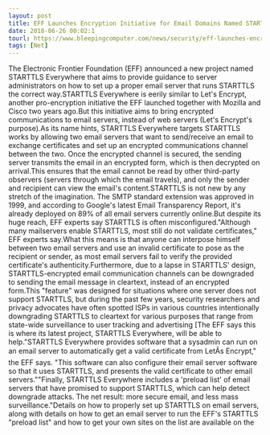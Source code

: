 ```yaml
---
layout: post
title: EFF Launches Encryption Initiative for Email Domains Named STARTTLS Everywhere
date: 2018-06-26 00:02:1
tourl: https://www.bleepingcomputer.com/news/security/eff-launches-encryption-initiative-for-email-domains-named-starttls-everywhere/
tags: [Net]
---
```

The Electronic Frontier Foundation (EFF) announced a new project named STARTTLS Everywhere that aims to provide guidance to server administrators on how to set up a proper email server that runs STARTTLS the correct way.STARTTLS Everywhere is eerily similar to Let's Encrypt, another pro-encryption initiative the EFF launched together with Mozilla and Cisco two years ago.But this initiative aims to bring encrypted communications to email servers, instead of web servers (Let's Encrypt's purpose).As its name hints, STARTTLS Everywhere targets STARTTLS works by allowing two email servers that want to send/receive an email to exchange certificates and set up an encrypted communications channel between the two. Once the encrypted channel is secured, the sending server transmits the email in an encrypted form, which is then decrypted on arrival.This ensures that the email cannot be read by other third-party observers (servers through which the email travels), and only the sender and recipient can view the email's content.STARTTLS is not new by any stretch of the imagination. The SMTP standard extension was approved in 1999, and according to Google's latest Email Transparency Report, it's already deployed on 89% of all email servers currently online.But despite its huge reach, EFF experts say STARTTLS is often misconfigured."Although many mailservers enable STARTTLS, most still do not validate certificates," EFF experts say.What this means is that anyone can interpose himself between two email servers and use an invalid certificate to pose as the recipient or sender, as most email servers fail to verify the provided certificate's authenticity.Furthermore, due to a lapse in STARTTLS' design, STARTTLS-encrypted email communication channels can be downgraded to sending the email message in cleartext, instead of an encrypted form.This "feature" was designed for situations where one server does not support STARTTLS, but during the past few years, security researchers and privacy advocates have often spotted ISPs in various countries intentionally downgrading STARTTLS to cleartext for various purposes that range from state-wide surveillance to user tracking and advertising [The EFF says this is where its latest project, STARTTLS Everywhere, will be able to help."STARTTLS Everywhere provides software that a sysadmin can run on an email server to automatically get a valid certificate from LetÂs Encrypt," the EFF says. "This software can also configure their email server software so that it uses STARTTLS, and presents the valid certificate to other email servers.""Finally, STARTTLS Everywhere includes a 'preload list' of email servers that have promised to support STARTTLS, which can help detect downgrade attacks. The net result: more secure email, and less mass surveillance."Details on how to properly set up STARTTLS on email servers, along with details on how to get an email server to run the EFF's STARTTLS "preload list" and how to get your own sites on the list are available on the 